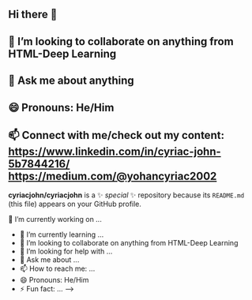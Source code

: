 ## Hi there 👋
## 👯 I’m looking to collaborate on anything from HTML-Deep Learning
## 💬 Ask me about anything
## 😄 Pronouns: He/Him
## 📫 Connect with me/check out my content: https://www.linkedin.com/in/cyriac-john-5b7844216/  https://medium.com/@yohancyriac2002   
                                           
**cyriacjohn/cyriacjohn** is a ✨ _special_ ✨ repository because its `README.md` (this file) appears on your GitHub profile.

🔭 I’m currently working on ...
- 🌱 I’m currently learning ...
- 👯 I’m looking to collaborate on anything from HTML-Deep Learning
- 🤔 I’m looking for help with ...
- 💬 Ask me about ...
- 📫 How to reach me: ...
- 😄 Pronouns: He/Him
- ⚡ Fun fact: ...
-->
